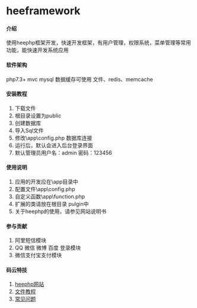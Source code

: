 # heeframework

#### 介绍
使用heephp框架开发，快速开发框架，有用户管理，权限系统，菜单管理等常用功能，能快速开发系统应用

#### 软件架构
php7.3+ mvc mysql 数据缓存可使用 文件、redis、memcache 

#### 安装教程

1.  下载文件
2.  根目录设置为public
3.  创建数据库
4.  导入Sql文件
5.  修改\app\config.php 数据库连接
6.  运行后，默认会进入后台登录界面
7.  默认管理员用户名：admin  密码：123456

#### 使用说明

1.  应用的开发应在\app目录中
2.  配置文件\app\config.php
3.  自定义函数\app\function.php
4.  扩展的类请放在根目录 pulgin中
5.  关于heephp的使用，请参见网站说明书

#### 参与贡献

1.  阿里短信模块
2.  QQ 微信 微博 百度 登录模块
3.  微信支付宝支付模块


#### 码云特技

1.  [heephp网站](http://www.heephp.com)
2.  [文件教程](http://doc.heephp.com)
3.  [常见问题](http://www.heephp.com)